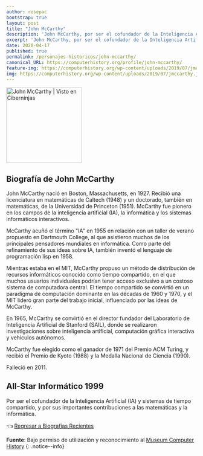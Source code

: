```yaml
---
author: rosepac
bootstrap: true
layout: post
title: "John McCarthy"
description: 'John McCarthy, por ser el cofundador de la Inteligencia Artificial (IA) y sistemas de tiempo compartido, y por sus importantes contribuciones a las matemáticas y la informática.'
excerpt: 'John McCarthy, por ser el cofundador de la Inteligencia Artificial (IA) y sistemas de tiempo compartido, y por sus importantes contribuciones a las matemáticas y la informática.'
date: 2020-04-17
published: true
permalink: /personajes-historicos/john-mccarthy/
canonical_URL: https://computerhistory.org/profile/john-mccarthy/
feature-img: https://computerhistory.org/wp-content/uploads/2019/07/jmccarthy.jpg
img: https://computerhistory.org/wp-content/uploads/2019/07/jmccarthy.jpg
---
```


<img src="https://computerhistory.org/wp-content/uploads/2019/07/jmccarthy.jpg" width="200px" high="250px" alt="John McCarthy | Visto en Ciberninjas" title="John McCarthy | Visto en Ciberninjas" />

## **Biografía de John McCarthy**

John McCarthy nació en Boston, Massachusetts, en 1927. Recibió una licenciatura en matemáticas de Caltech (1948) y un doctorado, también en matemáticas, de la Universidad de Princeton (1951). McCarthy fue pionero en los campos de la inteligencia artificial (IA), la informática y los sistemas informáticos interactivos.

McCarthy acuñó el término "IA" en 1955 en relación con un taller de verano propuesto en Dartmouth College, al que asistieron muchos de los principales pensadores mundiales en informática. Como parte del refinamiento de sus ideas sobre IA, también inventó el lenguaje de programación lisp en 1958.

Mientras estaba en el MIT, McCarthy propuso un método de distribución de recursos informáticos conocido como tiempo compartido, en el que muchos usuarios individuales podrían tener acceso exclusivo a un costoso sistema de computadora central. El tiempo compartido se convirtió en un paradigma de computación dominante en las décadas de 1960 y 1970, y el MIT lideró gran parte del trabajo inicial, influenciado por las ideas de McCarthy.

En 1965, McCarthy se convirtió en el director fundador del Laboratorio de Inteligencia Artificial de Stanford (SAIL), donde se realizaron investigaciones sobre inteligencia artificial, computación gráfica interactiva y vehículos autónomos.

McCarthy fue elegido como el ganador de 1971 del Premio ACM Turing, y recibió el Premio de Kyoto (1988) y la Medalla Nacional de Ciencia (1990).

Falleció en 2011.

## All-Star Informático 1999

Por ser el cofundador de la Inteligencia Artificial (IA) y sistemas de tiempo compartido, y por sus importantes contribuciones a las matemáticas y la informática.

👈 [Regresar a Biografías Recientes](/personajes-historicos/#-biografías-agregadas-más-recientes-)

**Fuente**: Bajo permiso de utilización y reconocimiento al [Museum Computer History](https://www.computerhistory.org/ "Página web el Museo de la Historia de las Computadoras") 
{: .notice--info}